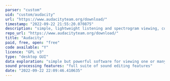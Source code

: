 ```yaml
---
parser: "custom"
uid: "custom/audacity"
url: "https://www.audacityteam.org/download/"
timestamp: "2022-09-22 21:55:20.070875"
description: "simple, lightweight listening and spectrogram viewing, comparison, and manipulation"
repo_url: "https://www.audacityteam.org/download/"
title: "Audacity"
paid, free, open: "free"
code available: "Y"
licence: "GPL v3"
type: "desktop GUI"
data exploration: "simple but powerful software for viewing one or many recording waveforms or spectrograms at once"
sound processing features: "full suite of sound editing features"
date: "2022-09-22 22:09:46.410635"
---
```

